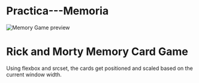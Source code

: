# Practica---Memoria

![Memory Game preview](https://github.com/iirenesg/Practica---Memoria/blob/master/preview.png)

# Rick and Morty Memory Card Game 

Using flexbox and srcset, the cards get positioned and scaled based on the current window width.
